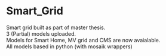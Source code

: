# Smart_Grid
Smart grid built as part of master thesis.\
3 (Partial) models uploaded.\
Models for Smart Home, MV grid and CMS are now avaialable.\
All models based in python (with mosaik wrappers)
